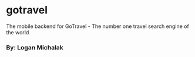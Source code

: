 # gotravel

The mobile backend for GoTravel - The number one travel search engine of the world

### By: Logan Michalak
